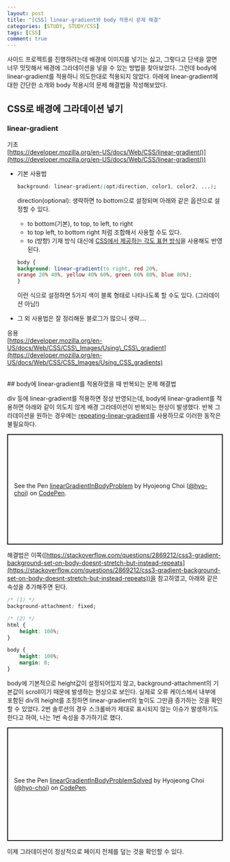 ```yaml
---
layout: post
title: "[CSS] linear-gradient와 body 적용시 문제 해결"
categories: [STUDY, STUDY/CSS]
tags: [CSS]
comment: true
---
```


사이드 프로젝트를 진행하려는데 배경에 이미지를 넣기는 싫고, 그렇다고 단색을 깔면 너무 밋밋해서 배경에 그라데이션을 넣을 수 있는 방법을 찾아보았다. 그런데 body에 linear-gradient를 적용하니 의도한대로 적용되지 않았다. 아래에 linear-gradient에 대한 간단한 소개와 body 적용시의 문제 해결법을 작성해보았다.

## CSS로 배경에 그라데이션 넣기

### linear-gradient

기초  
[https://developer.mozilla.org/en-US/docs/Web/CSS/linear-gradient()](https://developer.mozilla.org/en-US/docs/Web/CSS/linear-gradient())
    
-   기본 사용법
    
    ``` css
    background: linear-gradient((opt)direction, color1, color2, ...);
    ```
    
    direction(optional): 생략하면 to bottom으로 설정되며 아래와 같은 옵션으로 설정할 수 있다.
        
    -   to bottom(기본), to top, to left, to right
    -   to top left, to bottom right 처럼 조합해서 사용할 수도 있다.
    -   to (방향) 기재 방식 대신에 [CSS에서 제공하는 각도 표현 방식](https://developer.mozilla.org/en-US/docs/Web/CSS/angle)을 사용해도 반영된다.
        
    ``` css
    body {
    background: linear-gradient(to right, red 20%,
	orange 20% 40%, yellow 40% 60%, green 60% 80%, blue 80%);
    }
    ```
            
    이런 식으로 설정하면 5가지 색이 블록 형태로 나타나도록 할 수도 있다. (그라데이션 아님!)
        
-   그 외 사용법은 잘 정리해둔 블로그가 많으니 생략….
        
응용  
[https://developer.mozilla.org/en-US/docs/Web/CSS/CSS\_Images/Using\_CSS\_gradient](https://developer.mozilla.org/en-US/docs/Web/CSS/CSS_Images/Using_CSS_gradients)
    
<br>
## body에 linear-gradient를 적용하였을 때 반복되는 문제 해결법

div 등에 linear-gradient를 적용하면 정상 반영되는데, body에 linear-gradient를 적용하면 아래와 같이 의도치 않게 배경 그라데이션이 반복되는 현상이 발생했다. 반복 그라데이션을 원하는 경우에는 [repeating-linear-gradient](https://developer.mozilla.org/en-US/docs/Web/CSS/repeating-linear-gradient())를 사용하므로 이러한 동작은 불필요하다.

<p class="codepen" style="height: 258px; box-sizing: border-box; display: flex; align-items: center; justify-content: center; border: 2px solid; margin: 1em 0; padding: 1em;" data-height="258" data-theme-id="light" data-default-tab="css,result" data-user="hyo-choi" data-slug-hash="mdOjbbj" data-pen-title="linearGradientInBodyProblem"><span>See the Pen <a href="https://codepen.io/hyo-choi/pen/mdOjbbj"> linearGradientInBodyProblem</a> by Hyojeong Choi (<a href="https://codepen.io/hyo-choi">@hyo-choi</a>) on <a href="https://codepen.io">CodePen</a>.</span></p>
<p>
<script src="https://cpwebassets.codepen.io/assets/embed/ei.js"></script>
</p>

해결법은 이쪽([https://stackoverflow.com/questions/2869212/css3-gradient-background-set-on-body-doesnt-stretch-but-instead-repeats](https://stackoverflow.com/questions/2869212/css3-gradient-background-set-on-body-doesnt-stretch-but-instead-repeats))을 참고하였고, 아래와 같은 속성을 추가해주면 된다.

``` css
/* (1) */
background-attachment: fixed;

/* (2) */
html {
	height: 100%;
}

body {
	height: 100%;
	margin: 0;
}
```

body에 기본적으로 height값이 설정되어있지 않고, background-attachment의 기본값이 scroll이기 때문에 발생하는 현상으로 보인다. 실제로 오류 케이스에서 내부에 포함된 div의 height를 조정하면 linear-gradient의 높이도 그만큼 증가하는 것을 확인할 수 있었다. 2번 솔루션의 경우 스크롤바가 제대로 표시되지 않는 이슈가 발생하기도 한다고 하여, 나는 1번 속성을 추가하기로 했다.

<p class="codepen" style="height: 265px; box-sizing: border-box; display: flex; align-items: center; justify-content: center; border: 2px solid; margin: 1em 0; padding: 1em;" data-height="265" data-theme-id="light" data-default-tab="css,result" data-user="hyo-choi" data-slug-hash="KKNBPOW" data-pen-title="linearGradientInBodyProblemSolved"><span>See the Pen <a href="https://codepen.io/hyo-choi/pen/KKNBPOW"> linearGradientInBodyProblemSolved</a> by Hyojeong Choi (<a href="https://codepen.io/hyo-choi">@hyo-choi</a>) on <a href="https://codepen.io">CodePen</a>.</span></p>
<p>
<script src="https://cpwebassets.codepen.io/assets/embed/ei.js"></script>
</p>

이제 그라데이션이 정상적으로 페이지 전체를 덮는 것을 확인할 수 있다.
